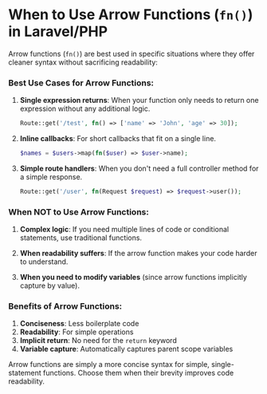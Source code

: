 # When to Use Arrow Functions (`fn()`) in Laravel/PHP

Arrow functions (`fn()`) are best used in specific situations where they offer cleaner syntax without sacrificing readability:

### Best Use Cases for Arrow Functions:

1. **Single expression returns**: 
   When your function only needs to return one expression without any additional logic.

   ```php
   Route::get('/test', fn() => ['name' => 'John', 'age' => 30]);
   ```

2. **Inline callbacks**:
   For short callbacks that fit on a single line.

   ```php
   $names = $users->map(fn($user) => $user->name);
   ```

3. **Simple route handlers**:
   When you don't need a full controller method for a simple response.

   ```php
   Route::get('/user', fn(Request $request) => $request->user());
   ```

### When NOT to Use Arrow Functions:

1. **Complex logic**: 
   If you need multiple lines of code or conditional statements, use traditional functions.

2. **When readability suffers**:
   If the arrow function makes your code harder to understand.

3. **When you need to modify variables** (since arrow functions implicitly capture by value).

### Benefits of Arrow Functions:

1. **Conciseness**: Less boilerplate code
2. **Readability**: For simple operations
3. **Implicit return**: No need for the `return` keyword
4. **Variable capture**: Automatically captures parent scope variables

Arrow functions are simply a more concise syntax for simple, single-statement functions. Choose them when their brevity improves code readability.
